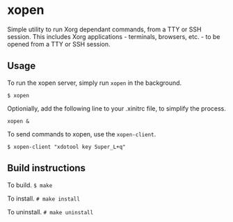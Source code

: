 # xopen
Simple utility to run Xorg dependant commands, from a TTY or SSH session. This includes Xorg applications - terminals, browsers, etc. - to be opened from a TTY or SSH session.

## Usage

To run the xopen server, simply run `xopen` in the background.

```$ xopen```


Optionially, add the following line to your .xinitrc file, to simplify the process.

```xopen &```


To send commands to xopen, use the `xopen-client`.

```$ xopen-client "xdotool key Super_L+q"```

## Build instructions

To build.
```$ make```

To install.
```# make install```


To uninstall.
```# make uninstall```
